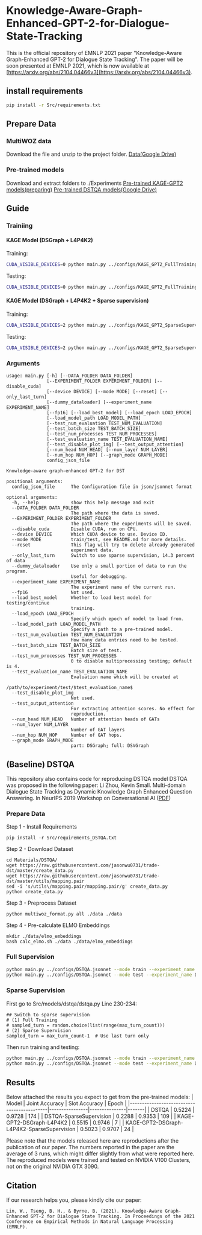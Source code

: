 # Knowledge-Aware-Graph-Enhanced-GPT-2-for-Dialogue-State-Tracking
This is the official repository of EMNLP 2021 paper "Knowledge-Aware Graph-Enhanced GPT-2 for Dialogue State Tracking".
The paper will be soon presented at EMNLP 2021, which is now available at [https://arxiv.org/abs/2104.04466v3](https://arxiv.org/abs/2104.04466v3).

## install requirements
```bash
pip install -r Src/requirements.txt
```
## Prepare Data
### MultiWOZ data
Download the file and unzip to the project folder.
[Data(Google Drive)](https://drive.google.com/file/d/1utytDe3ojKPmDRBQgvm4gW_7Gn3AreBL/view?usp=sharing)
### Pre-trained models
Download and extract folders to ./Experiments
[Pre-trained KAGE-GPT2 models(preparing)]()
[Pre-trained DSTQA models(Google Drive)](https://drive.google.com/file/d/19Dbaiki_dHzUI-PTZBirnjaHInC4HXxB/view?usp=sharing)


## Guide
### Trainiing
#### KAGE Model (DSGraph + L4P4K2)
Training:
```bash
CUDA_VISIBLE_DEVICES=0 python main.py ../configs/KAGE_GPT2_FullTraining.jsonnet --mode train --experiment_name KAGE_DS_L4P4K2 --num_layer 4 --num_head 4 --num_hop 2 --graph_mode part
```
Testing:
```bash
CUDA_VISIBLE_DEVICES=0 python main.py ../configs/KAGE_GPT2_FullTraining.jsonnet --mode test --experiment_name KAGE_DS_L4P4K2 --num_layer 4 --num_head 4 --num_hop 2 --graph_mode part --test_evaluation_name epoch8 --load_epoch 8
```
#### KAGE Model (DSGraph + L4P4K2 + Sparse supervision)
Training:
```bash
CUDA_VISIBLE_DEVICES=2 python main.py ../configs/KAGE_GPT2_SparseSupervision.jsonnet --mode train --experiment_name KAGE_DS_L4P4K2_LastTurn --num_layer 4 --num_head 4 --num_hop 2 --graph_mode part --only_last_turn
```
Testing:
```bash
CUDA_VISIBLE_DEVICES=2 python main.py ../configs/KAGE_GPT2_SparseSupervision.jsonnet --mode test --experiment_name KAGE_DS_L4P4K2_LastTurn --num_layer 4 --num_head 4 --num_hop 2 --graph_mode part --only_last_turn --test_evaluation_name epoch24 --load_epoch 24
```
### Arguments
```
usage: main.py [-h] [--DATA_FOLDER DATA_FOLDER]
               [--EXPERIMENT_FOLDER EXPERIMENT_FOLDER] [--disable_cuda]
               [--device DEVICE] [--mode MODE] [--reset] [--only_last_turn]
               [--dummy_dataloader] [--experiment_name EXPERIMENT_NAME]
               [--fp16] [--load_best_model] [--load_epoch LOAD_EPOCH]
               [--load_model_path LOAD_MODEL_PATH]
               [--test_num_evaluation TEST_NUM_EVALUATION]
               [--test_batch_size TEST_BATCH_SIZE]
               [--test_num_processes TEST_NUM_PROCESSES]
               [--test_evaluation_name TEST_EVALUATION_NAME]
               [--test_disable_plot_img] [--test_output_attention]
               [--num_head NUM_HEAD] [--num_layer NUM_LAYER]
               [--num_hop NUM_HOP] [--graph_mode GRAPH_MODE]
               config_json_file

Knowledge-aware graph-enhanced GPT-2 for DST

positional arguments:
  config_json_file      The Configuration file in json/jsonnet format

optional arguments:
  -h, --help            show this help message and exit
  --DATA_FOLDER DATA_FOLDER
                        The path where the data is saved.
  --EXPERIMENT_FOLDER EXPERIMENT_FOLDER
                        The path where the experiments will be saved.
  --disable_cuda        Disable CUDA, run on CPU.
  --device DEVICE       Which CUDA device to use. Device ID.
  --mode MODE           train/test, see README.md for more details.
  --reset               This flag will try to delete already generated
                        experiment data.
  --only_last_turn      Switch to use sparse supervision, 14.3 percent of data
  --dummy_dataloader    Use only a small portion of data to run the program.
                        Useful for debugging.
  --experiment_name EXPERIMENT_NAME
                        The experiment name of the current run.
  --fp16                Not used.
  --load_best_model     Whether to load best model for testing/continue
                        training.
  --load_epoch LOAD_EPOCH
                        Specify which epoch of model to load from.
  --load_model_path LOAD_MODEL_PATH
                        Specify a path to a pre-trained model.
  --test_num_evaluation TEST_NUM_EVALUATION
                        How many data entries need to be tested.
  --test_batch_size TEST_BATCH_SIZE
                        Batch size of test.
  --test_num_processes TEST_NUM_PROCESSES
                        0 to disable multiprocessing testing; default is 4.
  --test_evaluation_name TEST_EVALUATION_NAME
                        Evaluation name which will be created at
                        /path/to/experiment/test/$test_evaluation_name$
  --test_disable_plot_img
                        Not used.
  --test_output_attention
                        For extracting attention scores. No effect for
                        reproduction.
  --num_head NUM_HEAD   Number of attention heads of GATs
  --num_layer NUM_LAYER
                        Number of GAT layers
  --num_hop NUM_HOP     Number of GAT hops.
  --graph_mode GRAPH_MODE
                        part: DSGraph; full: DSVGraph
```

## (Baseline) DSTQA
This repository also contains code for reproducing DSTQA model
DSTQA was proposed in the following paper:
Li Zhou, Kevin Small. Multi-domain Dialogue State Tracking as Dynamic Knowledge Graph Enhanced Question Answering. In NeurIPS 2019 Workshop on Conversational AI ([PDF](https://arxiv.org/pdf/1911.06192.pdf))

### Prepare Data
Step 1 - Install Requirements
```
pip install -r Src/requirements_DSTQA.txt
```
Step 2 - Download Dataset
```
cd Materials/DSTQA/
wget https://raw.githubusercontent.com/jasonwu0731/trade-dst/master/create_data.py
wget https://raw.githubusercontent.com/jasonwu0731/trade-dst/master/utils/mapping.pair
sed -i 's/utils\/mapping.pair/mapping.pair/g' create_data.py
python create_data.py 
```

Step 3 - Preprocess Dataset
```
python multiwoz_format.py all ./data ./data
```

Step 4 - Pre-calculate ELMO Embeddings
```
mkdir ./data/elmo_embeddings
bash calc_elmo.sh ./data ./data/elmo_embeddings
```

### Full Supervision
```bash
python main.py ../configs/DSTQA.jsonnet --mode train --experiment_name DSTQA_Baseline_new
python main.py ../configs/DSTQA.jsonnet --mode test --experiment_name DSTQA_Baseline_new --test_evaluation_name epoch109 --load_epoch 109
```

### Sparse Supervision
First go to Src/models/dstqa/dstqa.py Line 230-234:
```
## Switch to sparse supervision
# (1) Full Training
# sampled_turn = random.choice(list(range(max_turn_count)))
# (2) Sparse Supervision
sampled_turn = max_turn_count-1  # Use last turn only
```
Then run training and testing:
```bash
python main.py ../configs/DSTQA.jsonnet --mode train --experiment_name DSTQA_LastTurn
python main.py ../configs/DSTQA.jsonnet --mode test --experiment_name DSTQA_LastTurn --test_evaluation_name epoch114 --load_epoch 114
```

## Results
Below attached the results you expect to get from the pre-trained models:
| Model                                      | Joint Accuracy | Slot Accuracy | Epoch |
|--------------------------------------------|----------------|---------------|-------|
| DSTQA                                      | 0.5224         | 0.9728        | 174   |
| DSTQA-SparseSupervision                    | 0.2288         | 0.9353        | 109   |
| KAGE-GPT2-DSGraph-L4P4K2                   | 0.5515         | 0.9746        | 7     |
| KAGE-GPT2-DSGraph-L4P4K2-SparseSupervision | 0.5023         | 0.9707        | 24    |

Please note that the models released here are reproductions after the publication of our paper.
The numbers reported in the paper are the average of 3 runs, which might differ slightly from what were reported here.
The reproduced models were trained and tested on NVIDIA V100 Clusters, not on the original NVIDIA GTX 3090.

## Citation
If our research helps you, please kindly cite our paper:
```
Lin, W., Tseng, B. H., & Byrne, B. (2021). Knowledge-Aware Graph-Enhanced GPT-2 for Dialogue State Tracking. In Proceedings of the 2021 Conference on Empirical Methods in Natural Language Processing (EMNLP).
```


